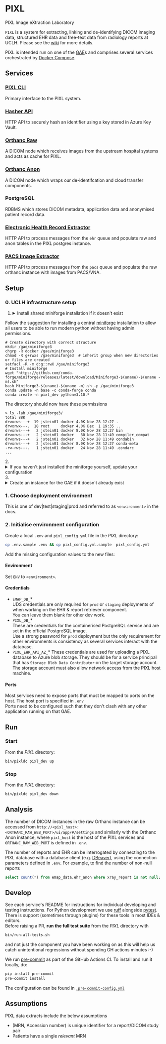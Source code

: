 # PIXL
PIXL Image eXtraction Laboratory

`PIXL` is a system for extracting, linking and de-identifying DICOM imaging data, structured EHR data and free-text data from radiology reports at UCLH.
Please see the [wiki](https://github.com/UCLH-Foundry/PIXL/wiki) for more details.

PIXL is intended run on one of the [GAE](https://github.com/UCLH-Foundry/Book-of-FlowEHR/blob/main/glossary.md#gaes)s and comprises
several services orchestrated by [Docker Compose](https://docs.docker.com/compose/).

## Services
### [PIXL CLI](./cli/README.md)
Primary interface to the PIXL system.
### [Hasher API](./hasher/README.md)
HTTP API to securely hash an identifier using a key stored in Azure Key Vault.
### [Orthanc Raw](./orthanc/orthanc-raw/README.md)
A DICOM node which receives images from the upstream hospital systems and acts as cache for PIXL.
### [Orthanc Anon](./orthanc/orthanc-anon/README.md)
A DICOM node which wraps our de-identifcation and cloud transfer components.
### PostgreSQL
RDBMS which stores DICOM metadata, application data and anonymised patient record data.
### [Electronic Health Record Extractor](./pixl_ehr/README.md)
HTTP API to process messages from the `ehr` queue and populate raw and anon tables in the PIXL postgres instance. 
### [PACS Image Extractor](./pixl_pacs/README.md)
HTTP API to process messages from the `pacs` queue and populate the raw orthanc instance with images from PACS/VNA. 

## Setup

### 0. UCLH infrastructure setup

1. <details><summary>Install shared miniforge installation if it doesn't exist</summary>
  Follow the suggestion for installing a central [miniforge](https://github.com/conda-forge/miniforge)
  installation to allow all users to be able to run modern python without having admin permissions.

  ```shell
  # Create directory with correct structure
  mkdir /gae/miniforge3
  chgrp -R docker /gae/miniforge3
  chmod -R g+rwxs /gae/miniforge3  # inherit group when new directories or files are created
  setfacl -R -m d:g::rwX /gae/miniforge3
  # Install miniforge
  wget "https://github.com/conda-forge/miniforge/releases/latest/download/Miniforge3-$(uname)-$(uname -m).sh"
  bash Miniforge3-$(uname)-$(uname -m).sh -p /gae/miniforge3 
  conda update -n base -c conda-forge conda
  conda create -n pixl_dev python=3.10.*
  ```

  The directory should now have these permissions

  ```
  > ls -lah /gae/miniforge3/
  total 88K
  drwxrws---+  19 jstein01 docker 4.0K Nov 28 12:27 .
  drwxrwx---.  18 root     docker 4.0K Dec  1 19:35 ..
  drwxrws---+   2 jstein01 docker 8.0K Nov 28 12:27 bin
  drwxrws---+   2 jstein01 docker   30 Nov 28 11:49 compiler_compat
  drwxrws---+   2 jstein01 docker   32 Nov 28 11:49 condabin
  drwxrws---+   2 jstein01 docker 8.0K Nov 28 12:27 conda-meta
  -rw-rws---.   1 jstein01 docker   24 Nov 28 11:49 .condarc
  ...
  ```
</details>
2. <details><summary>If you haven't just installed the miniforge yourself, update your configuration</summary>
  Edit `~/.bash_profile` to add `/gae/miniforge3/bin` to the PATH. for example
  ```
  PATH=$PATH:$HOME/.local/bin:$HOME/bin:/gae/miniforge3/bin
  ```
  Run the updated profile (or reconnect to the GAE) so that conda is in your PATH
  ```shell
  source ~/.bash_profile
  ```
  Initialise conda
  ```shell
  conda init bash
  ```
  Run the updated profile (or reconnect to the GAE) so that conda is in your PATH
  ```shell
  source ~/.bash_profile
  ```
  Activate an existing pixl enviroment
  ```shell
  conda activate pixl_dev
  ```
</details>
3. <details><summary>Create an instance for the GAE if it doesn't already exist </summary>
  Select a place for the deployment. On UCLH infrastructure this will be in `/gae`, so `/gae/pixl-dev` for example.
  
  ```shell
  mkdir /gae/pixl_dev
  chgrp -R docker /gae/pixl_dev
  chmod -R g+rwxs /gae/pixl_dev  # inherit group when new directories or files are created
  setfacl -R -m d:g::rwX /gae/pixl_dev
  # now clone the repository or copy an existing deployment
  ```
</details>

### 1. Choose deployment environment
This is one of dev|test|staging|prod and referred to as `<environment>` in the docs.

### 2. Initialise environment configuration
Create a local `.env` and `pixl_config.yml` file in the _PIXL_ directory:
```bash
cp .env.sample .env && cp pixl_config.yml.sample  pixl_config.yml
```
Add the missing configuration values to the new files:

#### Environment
Set `ENV` to `<environment>`.

#### Credentials
- `EMAP_DB_`*  
UDS credentials are only required for `prod` or `staging` deployments of when working on the EHR & report retriever component.  
You can leave them blank for other dev work. 
- `PIXL_DB_`*  
These are credentials for the containerised PostgreSQL service and are set in the official PostgreSQL image.   
Use a strong password for `prod` deployment but the only requirement for other environments is consistency as several services interact with the database.
- `PIXL_EHR_API_AZ_`*
These credentials are used for uploading a PIXL database to Azure blob storage. They should be for a service principal that has `Storage Blob Data Contributor`
on the target storage account. The storage account must also allow network access from the PIXL host machine.

#### Ports
Most services need to expose ports that must be mapped to ports on the host. The host port is specified in `.env`  
Ports need to be configured such that they don't clash with any other application running on that GAE.  


## Run

### Start
From the _PIXL_ directory:
```bash
bin/pixldc pixl_dev up
```

### Stop
From the _PIXL_ directory:
```bash
bin/pixldc pixl_dev down
```

## Analysis

The number of DICOM instances in the raw Orthanc instance can be accessed from
`http://<pixl_host>:<ORTHANC_RAW_WEB_PORT>/ui/app/#/settings` and similarly with 
the Orthanc Anon instance, where `pixl_host` is the host of the PIXL services
and `ORTHANC_RAW_WEB_PORT` is defined in `.env`.

The number of reports and EHR can be interrogated by connecting to the PIXL 
database with a database client (e.g. [DBeaver](https://dbeaver.io/)), using 
the connection parameters defined in `.env`. For example, to find the number of 
non-null reports

```sql
select count(*) from emap_data.ehr_anon where xray_report is not null;
```


## Develop
See each service's README for instructions for individual developing and testing instructions. 
For Python development we use [ruff](https://docs.astral.sh/ruff/) alongside [pytest](https://www.pytest.org/).
There is support (sometimes through plugins) for these tools in most IDEs & editors.  
Before raising a PR, **run the full test suite** from the _PIXL_ directory with
```bash
bin/run-all-tests.sh
```
and not just the component you have been working on as this will help us catch unintentional regressions without spending GH actions minutes :-)   

We run [pre-commit](https://pre-commit.com/) as part of the GitHub Actions CI. To install and run it locally, do:

```sh
pip install pre-commit
pre-commit install
```

The configuration can be found in [`.pre-commit-config.yml`](./.pre-commit-config.yaml)

## Assumptions

PIXL data extracts include the below assumptions

- (MRN, Accession number) is unique identifier for a report/DICOM study pair
- Patients have a single _relevant_ MRN
